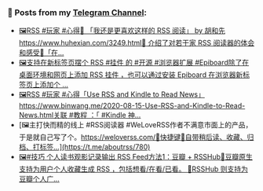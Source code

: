 ### 📰 Posts from my [Telegram Channel](https://t.me/s/aboutrss):
<!-- BLOG-POST-LIST:START -->
- [🖼RSS #玩家 #心得🔸 「我还是更喜欢这样的 RSS 阅读」 by 胡和先https://www.huhexian.com/3249.html🔖 介绍了对若干家 RSS 阅读器的体会和感受🔸「在...](https://t.me/aboutrss/783)
- [🖼支持在新标签页摆个 RSS #挂件 的 #开源 #浏览器扩展 #Epiboard除了在桌面环境和网页上添加 RSS 挂件 ，也可以通过安装 Epiboard 在浏览器新标签页上添加个 ...](https://t.me/aboutrss/782)
- [🖼RSS #玩家 #心得「Use RSS and Kindle to Read News」https://www.binwang.me/2020-08-15-Use-RSS-and-Kindle-to-Read-News.html关联 #教程 ：「 #Kindle 神...](https://t.me/aboutrss/781)
- [🖼主打快而精的线上 #RSS阅读器 #WeLoveRSS作者不满意市面上的产品，于是就自己写了个。https://weloverss.com/🔸快捷键🔸自带稍后读、收藏、归档、打标签...](https://t.me/aboutrss/780)
- [🖼#技巧 个人读书观影记录输出 RSS Feed方法1：豆瓣 + RSSHub🔸豆瓣原生支持为用户个人收藏生成 RSS ，包括想看/在看/已看。 🔸RSSHub 则支持为豆瓣个人广...](https://t.me/aboutrss/779)
<!-- BLOG-POST-LIST:END -->

<!--
**AboutRSS/AboutRSS** is a ✨ _special_ ✨ repository because its `README.md` (this file) appears on your GitHub profile.

Here are some ideas to get you started:

- 🔭 I’m currently working on ...
- 🌱 I’m currently learning ...
- 👯 I’m looking to collaborate on ...
- 🤔 I’m looking for help with ...
- 💬 Ask me about ...
- 📫 How to reach me: ...
- 😄 Pronouns: ...
- ⚡ Fun fact: ...
-->

